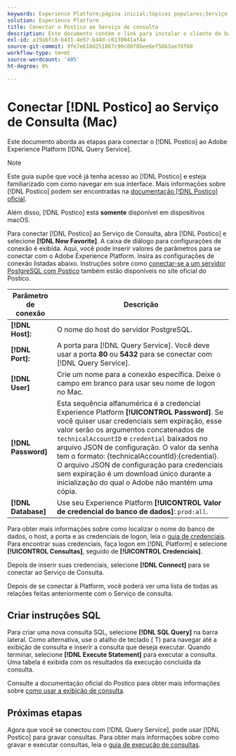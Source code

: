 ```yaml
---
keywords: Experience Platform;página inicial;tópicos populares;Serviço de consulta;serviço de consulta;postico;Postico;conectar ao serviço de consulta;
solution: Experience Platform
title: Conectar o Postico ao Serviço de consulta
description: Este documento contém o link para instalar o cliente de backup Postico para o Serviço de Consulta do Adobe Experience Platform.
exl-id: a19abfc8-b431-4e57-b44d-c6130041af4a
source-git-commit: 9fe7e618d251867c90c88f8bee6ef5863ae78f60
workflow-type: tm+mt
source-wordcount: '405'
ht-degree: 0%

---
```


# Conectar [!DNL Postico] ao Serviço de Consulta (Mac)

Este documento aborda as etapas para conectar o [!DNL Postico] ao Adobe Experience Platform [!DNL Query Service].

>[!NOTE]
>
> Este guia supõe que você já tenha acesso ao [!DNL Postico] e esteja familiarizado com como navegar em sua interface. Mais informações sobre [!DNL Postico] podem ser encontradas na [documentação [!DNL Postico] oficial](https://eggerapps.at/postico/docs).
> 
> Além disso, [!DNL Postico] está **somente** disponível em dispositivos macOS.

Para conectar [!DNL Postico] ao Serviço de Consulta, abra [!DNL Postico] e selecione **[!DNL New Favorite]**. A caixa de diálogo para configurações de conexão é exibida. Aqui, você pode inserir valores de parâmetros para se conectar com o Adobe Experience Platform. Insira as configurações de conexão listadas abaixo. Instruções sobre como [conectar-se a um servidor PostgreSQL com Postico](https://eggerapps.at/postico/docs/v1.5.21/favorite-window.html) também estão disponíveis no site oficial do Postico.

| Parâmetro de conexão | Descrição |
|---|---|
| **[!DNL Host]:** | O nome do host do servidor PostgreSQL. |
| **[!DNL Port]:** | A porta para [!DNL Query Service]. Você deve usar a porta **80** ou **5432** para se conectar com [!DNL Query Service]. |
| **[!DNL User]** | Crie um nome para a conexão específica. Deixe o campo em branco para usar seu nome de logon no Mac. |
| **[!DNL Password]** | Esta sequência alfanumérica é a credencial Experience Platform **[!UICONTROL Password]**. Se você quiser usar credenciais sem expiração, esse valor serão os argumentos concatenados de `technicalAccountID` e `credential` baixados no arquivo JSON de configuração. O valor da senha tem o formato: {technicalAccountId}:{credential}. O arquivo JSON de configuração para credenciais sem expiração é um download único durante a inicialização do qual o Adobe não mantém uma cópia. |
| **[!DNL Database]** | Use seu Experience Platform **[!UICONTROL Valor de credencial do banco de dados]**: `prod:all`. |

Para obter mais informações sobre como localizar o nome do banco de dados, o host, a porta e as credenciais de logon, leia o [guia de credenciais](../ui/credentials.md). Para encontrar suas credenciais, faça logon em [!DNL Platform] e selecione **[!UICONTROL Consultas]**, seguido de **[!UICONTROL Credenciais]**.

Depois de inserir suas credenciais, selecione **[!DNL Connect]** para se conectar ao Serviço de Consulta.

Depois de se conectar à Platform, você poderá ver uma lista de todas as relações feitas anteriormente com o Serviço de consulta.

## Criar instruções SQL

Para criar uma nova consulta SQL, selecione **[!DNL SQL Query]** na barra lateral. Como alternativa, use o atalho de teclado ( T) para navegar até a exibição de consulta e inserir a consulta que deseja executar. Quando terminar, selecione **[!DNL Execute Statement]** para executar a consulta. Uma tabela é exibida com os resultados da execução concluída da consulta.

Consulte a documentação oficial do Postico para obter mais informações sobre [como usar a exibição de consulta](https://eggerapps.at/postico/docs/v1.3.1/sql-query-view.html).

## Próximas etapas

Agora que você se conectou com [!DNL Query Service], pode usar [!DNL Postico] para gravar consultas. Para obter mais informações sobre como gravar e executar consultas, leia o [guia de execução de consultas](../best-practices/writing-queries.md).
